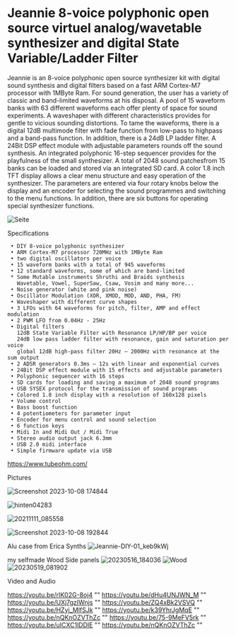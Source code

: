 # Jeannie 8-voice polyphonic open source virtuel analog/wavetable synthesizer and digital State Variable/Ladder Filter

Jeannie is an 8-voice polyphonic open source synthesizer kit with digital sound synthesis and digital
filters based on a fast ARM Cortex-M7 processor with 1MByte Ram. For sound generation, the user has
a variety of classic and band-limited waveforms at his disposal. A pool of 15 waveform banks with 63
different waveforms each offer plenty of space for sound experiments. A waveshaper with different
characteristics provides for gentle to vicious sounding distortions.
To tame the waveforms, there is a digital 12dB multimode filter with fade function from low-pass to highpass
and a band-pass function. In addition, there is a 24dB LP ladder filter. A 24Bit DSP effect module with adjustable parameters rounds off the
sound synthesis. An integrated polyphonic 16-step sequencer provides for the playfulness of the small
synthesizer.
A total of 2048 sound patchesfrom 15 banks can be loaded and stored via an integrated SD card. A
color 1.8 inch TFT display allows a clear menu structure and easy operation of the synthesizer. The
parameters are entered via four rotary knobs below the display and an encoder for selecting the sound
programmes and switching to the menu functions. In addition, there are six buttons for operating special
synthesizer functions.

![Seite](https://github.com/rolfdegen/Jeannie-Open-source-Synthesizer/assets/16689445/3b64f99f-8dd1-41cb-93d6-d4b6907a5fe9)

Specifications

     • DIY 8-voice polyphonic synthesizer
     • ARM Cortex-M7 processor 720MHz with 1MByte Ram
     • two digital oscillators per voice
     • 15 waveform banks with a total of 945 waveforms
     • 12 standard waveforms, some of which are band-limited
     * Some Mutable instruments Shruthi and Braids synthesis
       Wavetable, Vowel, SuperSaw, Csaw, Vosim and many more...
     • Noise generator (white and pink noise)
     • Oscillator Modulation (XOR, XMOD, MOD, AND, PHA, FM)
     • Waveshaper with different curve shapes
     • 3 LFOs with 64 waveforms for pitch, filter, AMP and effect modulation
     • 2 PWM LFO from 0.04Hz - 25Hz
     • Digital filters
       12dB State Variable Filter with Resonance LP/HP/BP per voice
       24dB low pass ladder filter with resonance, gain and saturation per voice
       global 12dB high-pass filter 20Hz – 2000Hz with resonance at the sum output
     • 2 ADSR generators 0.3ms – 12s with linear and exponential curves
     • 24Bit DSP effect module with 15 effects and adjustable parameters
     • Polyphonic sequencer with 16 steps
     • SD cards for loading and saving a maximum of 2048 sound programs
     • USB SYSEX protocol for the transmission of sound programs
     • Colored 1.8 inch display with a resolution of 160x128 pixels
     • Volume control
     • Bass boost function
     • 4 potentiometers for parameter input
     • Encoder for menu control and sound selection
     • 6 function keys
     • Midi In and Midi Out / Midi True
     • Stereo audio output jack 6.3mm
     • USB 2.0 midi interface
     • Simple firmware update via USB
     

https://www.tubeohm.com/

Pictures

![Screenshot 2023-10-08 174844](https://github.com/rolfdegen/Jeannie-Open-source-Synthesizer/assets/16689445/f51c62de-ff66-450e-b892-3052402c9139)

![hinten04283](https://github.com/rolfdegen/Jeannie-Open-source-Synthesizer/assets/16689445/a46b4db3-212a-4baa-bd91-be278c90c8f0)

![20211111_085558](https://github.com/rolfdegen/Jeannie-Open-source-Synthesizer/assets/16689445/2396a274-2f4c-4c56-a4c6-1174e4c848d1)

![Screenshot 2023-10-08 192844](https://github.com/rolfdegen/Jeannie-Open-source-Synthesizer/assets/16689445/82113774-1c11-4d4e-b995-6286131a5f38)

Alu case from Erica Synths
![Jeannie-DIY-01_keb9kWj](https://github.com/rolfdegen/Jeannie-Open-source-Synthesizer/assets/16689445/fac7d7cf-1c02-45a7-836b-46df0af9afd1)

my selfmade Wood Side panels
![20230516_184036](https://github.com/rolfdegen/Jeannie-Open-source-Synthesizer/assets/16689445/3e98b359-e1f8-4653-8185-cb1ef8823e7c)
![Wood](https://github.com/rolfdegen/Jeannie-Open-source-Synthesizer/assets/16689445/65d9672b-a484-410e-bd2b-256f115a5f9e)
![20230519_081902](https://github.com/rolfdegen/Jeannie-Open-source-Synthesizer/assets/16689445/65f39ec2-23c6-429a-9a14-6d3e71d9193c)


Video and Audio

https://youtu.be/rIK02G-8oj4 ""
https://youtu.be/dHu4UNJWN_M ""
https://youtu.be/UXj7gzIWnjs ""
https://youtu.be/ZQ4xBk2VSVQ ""
https://youtu.be/HZyj_MlfSJk ""
https://youtu.be/k39YhrJgMqE ""
https://youtu.be/nQKnOZVThZc ""
https://youtu.be/75-9MeFV5rk ""
https://youtu.be/uICXC1lDDIE ""
https://youtu.be/nQKnOZVThZc ""












